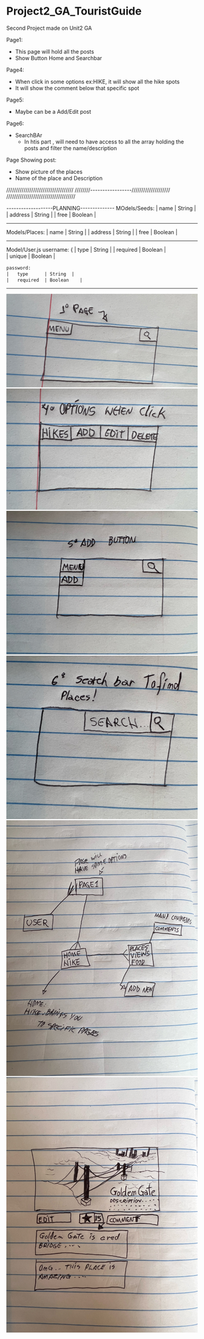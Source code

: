 # Project2_GA_TouristGuide
Second Project made on Unit2 GA

Page1:
- This page will hold all the posts
- Show Button Home and Searchbar

Page4:
- When click in some options ex:HIKE, it will show all the hike spots
- It will show the comment below that specific spot

Page5:
- Maybe can be a Add/Edit post

Page6:
- SearchBAr
    - In htis part , will need to have access to all the array holding the posts and filter the name/description

Page Showing post:
- Show picture of the places
- Name of the place and Description



///////////////////////////////////
////////-----------------////////////////////
////////////////////////////////////


-------------------PLANNING--------------
MOdels/Seeds:
|  name     |  String   |
|  address  |  String   |
|  free     |  Boolean  |


----------------------------------------------
Models/Places:
|   name     | String   |
|   address  | String   |
|   free     | Boolean  |

----------------------------------------------

Model/User.js
 username: {
    |    type      |  String  |
    |   required  |  Boolean   |  
    |   unique    |  Boolean    |
   
    password:
    |   type      | String  |
    |   required  | Boolean    |


---------------------------------------------------



![](imgplanproj2/first.JPEG)
![](imgplanproj2/fourth.JPEG)
![](imgplanproj2/fifth.JPEG)
![](imgplanproj2/sisxth.JPEG)
![](imgplanproj2/planning.JPEG)
![](imgplanproj2/showingpost.JPEG)
